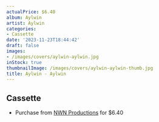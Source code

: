 ```yaml
---
actualPrice: $6.40
album: Aylwin
artist: Aylwin
categories:
- Cassette
date: '2023-11-23T18:44:42'
draft: false
images:
- /images/covers/aylwin-aylwin.jpg
inStock: true
thumbnailImage: /images/covers/aylwin-aylwin-thumb.jpg
title: Aylwin - Aylwin
---
```


## Cassette
* Purchase from [NWN Productions](http://shop.nwnprod.com/index.php?route=product/product&path=73&product_id=17351&sort=pd.name&order=ASC) for $6.40
